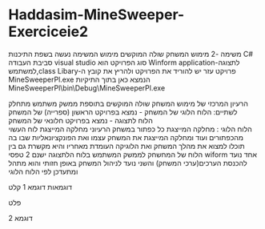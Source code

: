 # Haddasim-MineSweeper-Exerciceie2
משימה -2 
מימוש המשחק שולה המוקשים
מימוש המשימה נעשה בשפת התיכנות
C# 
סביבת העבודה 
visual studio 
סוג הפרויקט הוא
Winform application-לתצוגה למשתמש,class Libary-פרויקט עזר
יש להוריד את הפרויקט 
ולהריץ את קובץ ה
MineSweeperPl.exe
הנמצא כאן בתוך התיקיות 
MineSweeperPl\bin\Debug\MineSweeperPl.exe

הרעיון המרכזי של מימוש המשחק שולה המוקשים בתוספת ממשק משתמש
מתחלק לשתיים:
הלוח הלוגי של המשחק - נמצא בפרויקט הראשון (ספרייה) של המשחק   
הלוח לתצוגה - נמצא בפרויקט חלונאי של המשחק  
הלוח הלוגי :
מחלקה המייצגת כל כפתור במשחק הרעיוני 
מחלקה המייצגת לוח העשוי מהכפתורים ועוד
ומחלקה המייצגת את המשחק עצמו ואת הפונקציונאליות שבו
בה תוכלו למצוא את מהלך המשחק ואת הלוגיקה העומדת מאחריו
והיא מקשרת גם בין הלוח של המחשחק לממשק המשתמש
בלוח הלתצוגה 
ישנם 2 טפסי wiform
אחד נועד להכנסת הערכים(ערכי המשחק)
והשני נועד לניהול המשחק באופן חזותי
והוא מתהל ומתעדכן לפי הלוח הלוגי

דוגמאות 
דוגמא 1
קלט

פלט

דוגמא 2


